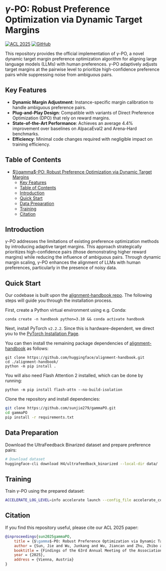 # $\gamma$-PO: Robust Preference Optimization via Dynamic Target Margins

[![ACL 2025](https://img.shields.io/badge/ACL-2025-success)](https://aclanthology.org/) [![GitHub](https://img.shields.io/badge/GitHub-Repo-blue)](https://github.com/sunjie279/gammaPO)

This repository provides the official implementation of $\gamma$-PO, a novel dynamic target margin preference optimization algorithm for aligning large language models (LLMs) with human preferences. $\gamma$-PO adaptively adjusts target margins at the pairwise level to prioritize high-confidence preference pairs while suppressing noise from ambiguous pairs.

## Key Features

- **Dynamic Margin Adjustment**: Instance-specific margin calibration to handle ambiguous preference pairs.
- **Plug-and-Play Design**: Compatible with variants of Direct Preference Optimization (DPO) that rely on reward margins.
- **State-of-the-Art Performance**: Achieves an average 4.4% improvement over baselines on AlpacaEval2 and Arena-Hard benchmarks.
- **Efficiency**: Minimal code changes required with negligible impact on training efficiency.

## Table of Contents

- [$\\gamma$-PO: Robust Preference Optimization via Dynamic Target Margins](#gamma-po-robust-preference-optimization-via-dynamic-target-margins)
  - [Key Features](#key-features)
  - [Table of Contents](#table-of-contents)
  - [Introduction](#introduction)
  - [Quick Start](#quick-start)
  - [Data Preparation](#data-preparation)
  - [Training](#training)
  - [Citation](#citation)

## Introduction

$\gamma$-PO addresses the limitations of existing preference optimization methods by introducing adaptive target margins. This approach strategically prioritizes high-confidence pairs (those demonstrating higher reward margins) while reducing the influence of ambiguous pairs. Through dynamic margin scaling, $\gamma$-PO enhances the alignment of LLMs with human preferences, particularly in the presence of noisy data.

## Quick Start
Our codebase is built upon the [alignment-handbook repo](https://github.com/huggingface/alignment-handbook). The following steps will guide you through the installation process.

First, create a Python virtual environment using e.g. Conda:
```shell
conda create -n handbook python=3.10 && conda activate handbook
```

Next, install PyTorch `v2.2.2`. Since this is hardware-dependent, we
direct you to the [PyTorch Installation Page](https://pytorch.org/get-started/locally/).

You can then install the remaining package dependencies of [alignment-handbook](https://github.com/huggingface/alignment-handbook) as follows:

```shell
git clone https://github.com/huggingface/alignment-handbook.git
cd ./alignment-handbook/
python -m pip install .
```

You will also need Flash Attention 2 installed, which can be done by running:

```shell
python -m pip install flash-attn --no-build-isolation
```

Clone the repository and install dependencies:

```bash
git clone https://github.com/sunjie279/gammaPO.git
cd gammaPO
pip install -r requirements.txt
```

## Data Preparation
Download the UltraFeedback Binarized dataset and prepare preference pairs:
```bash
# Download dataset
huggingface-cli download H4/ultrafeedback_binarized --local-dir data/
```

## Training
Train $\gamma$-PO using the prepared dataset:
```bash
ACCELERATE_LOG_LEVEL=info accelerate launch --config_file accelerate_configs/deepspeed_zero3.yaml gammaPO/training_configs/llama-3-8b-it-gmsimpo-beta10-gm0.4-tau10-lr1e-6.yaml
```

## Citation

If you find this repository useful, please cite our ACL 2025 paper:

```bibtex
@inproceedings{sun2025gammaPO,
    title = {$\gamma$-PO: Robust Preference Optimization via Dynamic Target Margins},
    author = {Sun, Jie and Wu, Junkang and Wu, Jiancan and Zhu, Zhibo and Lu, Xingyu and Zhou, Jun and Ma, Lintao and Wang, Xiang},
    booktitle = {Findings of the 63rd Annual Meeting of the Association for Computational Linguistics},
    year = {2025},
    address = {Vienna, Austria}
}
```